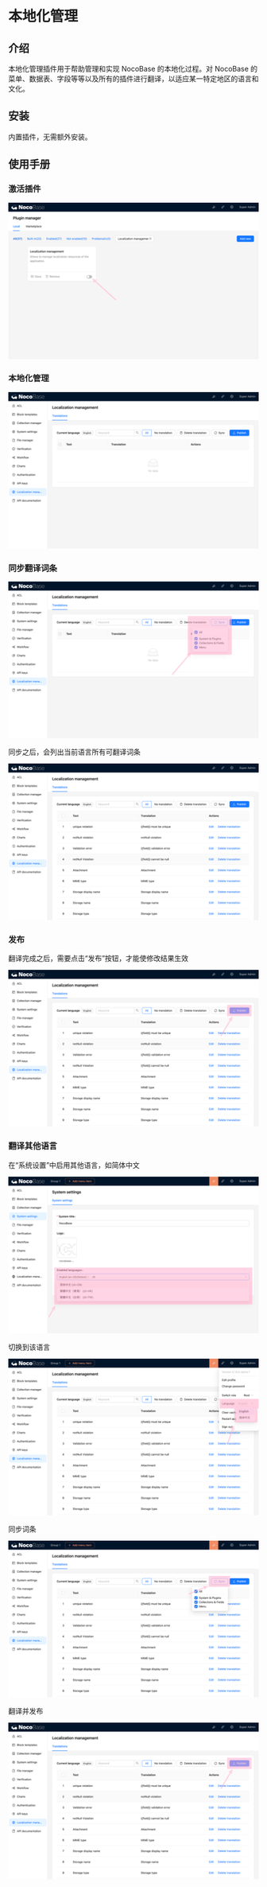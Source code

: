 # 本地化管理

<PluginInfo name="localization-management"></PluginInfo>

## 介绍

本地化管理插件用于帮助管理和实现 NocoBase 的本地化过程。对 NocoBase 的菜单、数据表、字段等等以及所有的插件进行翻译，以适应某一特定地区的语言和文化。

## 安装

内置插件，无需额外安装。

## 使用手册

### 激活插件

![](./static/Pi1nbxvVEoqSIox28FkcYkw7nID.png)

### 本地化管理

![](./static/TmD3bXzJ2onTXcxyaWXc2g30n0e.png)

### 同步翻译词条

![](./static/IkBhbaqrfodzsMxxueIcUENnnTd.png)

同步之后，会列出当前语言所有可翻译词条

![](./static/S49abMq61oBfMFxRvs7cZTgHnoh.png)

### 发布

翻译完成之后，需要点击“发布”按钮，才能使修改结果生效

![](./static/IkFDbWE8ios6qSxp78scf2BOnQg.png)

### 翻译其他语言

在“系统设置”中启用其他语言，如简体中文

![](./static/BFRcbhE31oEAHOxss5ncRnEvnZb.png)

切换到该语言

![](./static/XO9TbVodPo01SrxFPrkcUsVmngg.png)

同步词条

![](./static/DxQ8bDrtsoi8ObxadwZcCYntn9d.png)

翻译并发布

![](./static/GaqEbrgAdokzgJxqicMcdKxMnQf.png)

